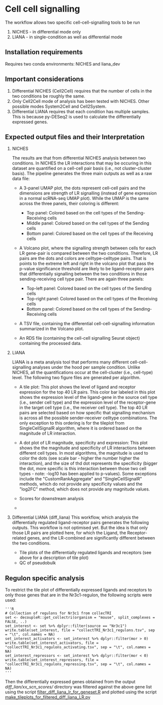 # Cell cell signalling

The workflow allows two specific cell-cell-signalling tools to be run

1. NICHES - in differential mode only
2. LIANA - in single-condition as well as differential mode

## Installation requirements

Requires two conda environments: NICHES and liana_dev 

## Important considerations

1. Differential NICHES (Cell2Cell) requires that the number of cells in the two conditions be roughly the same.
2. Only Cell2Cell mode of analysis has been tested with NICHES. Other possible modes System2Cell and Cell2System.
3. Differential LIANA requires that each condition has multiple samples. This is because py-DESeq2 is used to calculate the differentially expressed genes.

## Expected output files and their Interpretation

1. NICHES

   The results are that from differential NICHES analysis between two conditions. In NICHES the LR interactions that may be occuring in this dataset are quantified on a cell-cell pair basis (i.e., not cluster-cluster basis). The pipeline generates the three main outputs as well as a raw data file:

   - A 3-panel UMAP plot, the dots represent cell-cell pairs and the dimensions are strength of LR signalling (instead of gene expression in a normal scRNA-seq UMAP plot). While the UMAP is the same across the three panels, their coloring is different:

     - Top panel: Colored based on the cell types of the Sending-Receiving cells
     - Middle panel: Colored based on the cell types of the Sending cells
     - Bottom panel: Colored based on the cell types of the Receiving cells

   - A Volcano plot, where the signalling strength between cells for each LR gene-pair is compared between the two conditions. Therefore, LR pairs are the dots and colors are celltype-celltype pairs. That is points to the extreme left and right in the volcano plot that pass the p-value significance threshold are likely to be ligand-receptor pairs that differentially signalling between the two conditions in those sending-receiving cell type pair. There are again three panels:

     - Top-left panel: Colored based on the cell types of the Sending cells
     - Top-right panel: Colored based on the cell types of the Receiving cells
     - Bottom panel: Colored based on the cell types of the Sending-Receiving cells

   - A TSV file, containing the differential cell-cell-signalling information summarized in the Volcano plot.
   - An RDS file (containing the cell-cell signalling Seurat object) containing the processed data.

2. LIANA

   LIANA is a meta analysis tool that performs many different cell-cell-signalling analyses under the hood per sample condition. Unlike NICHES, all the quantifications occur at the cell-cluster (i.e., cell-type) level. The following two figure files are generated per algorithm.

   - A tile plot: This plot shows the level of ligand and receptor expression for the top 40 LR pairs. This color bar labeled in this plot shows the expression level of the ligand-gene in the source cell type (i.e., sender cell type) and the expression level of the receptor-gene in the target cell type (i.e., the receiver cell type). The top 40 LR pairs are selected based on how specific that signalling mechanism is across all the possible sender-receiver celltype combinations. The only exception to this ordering is for the tileplot from SingleCellSignalR algorithm, where it is ordered based on the magnitude of LR interaction.

   - A dot plot of LR magnitude, specificity and expression: This plot shows the the magnitude and specificity of LR interactions between different cell types. In most algorithms, the magnitude is used to color the dots (see scale bar - higher the number higher the interaction), and the size of thd dot represents the specificity (bigger the dot, more specific is this interaction between those two cell types - note: -log10 has been applied to p-values). Some exceptions include the "CustomRankAggregate" and "SingleCellSignalR" methods, which do not provide any specificity values and the "log2FC" method, which does not provide any magnitude values.
   - Scores for downstream analysis
   -

3. Differential LIANA (diff_liana)
   This workflow, which analysis the differentially regulated ligand-receptor pairs generates the following outputs. This workflow is not optimised yet. But the idea is that only those LR pairs are plotted here, for which the Ligand, the Receptor-related genes, and the LR-combined are significantly different between the two conditions.

   - Tile plots of the differentially regulated ligands and receptors (see above for a description of tile plot)
   - QC of pseudobulk

## Regulon specific analysis

To restrict the tile plot of differentially expressed ligands and receptors to only those genes that are in the Nr3c1-regulon, the following scripts were used:

    '''R
    # Collection of regulons for Nr3c1 from collecTRI
    set <- decoupleR::get_collectri(organism = "mouse", split_complexes = FALSE, ..)
    set_interest <- set %>% dplyr::filter(source == "Nr3c1")
    write.table(set_interest, file = "collectTRI_Nr3c1_regulons.tsv", sep = "\t", col.names = NA)
    set_interest_activators <- set_interest %>% dplyr::filter(mor > 0)
    write.table(set_interest_activators, file = "collectTRI_Nr3c1_regulons_activating.tsv", sep = "\t", col.names = NA)
    set_interest_repressors <- set_interest %>% dplyr::filter(mor < 0)
    write.table(set_interest_repressors, file = "collectTRI_Nr3c1_regulons_repressing.tsv", sep = "\t", col.names = NA)
    '''

Then the differentially expressed genes obtained from the output *diff_lian/xx_scn_scores/* directory was filtered against the above gene list using the script [filter_diff_liana_lr_for_geneset.R](utils/filter_diff_liana_lr_for_geneset.R) and plotted using the script [make_tileplots_for_filtered_diff_liana_LR.py](utils/make_tileplots_for_filtered_diff_liana_LR.py) 
